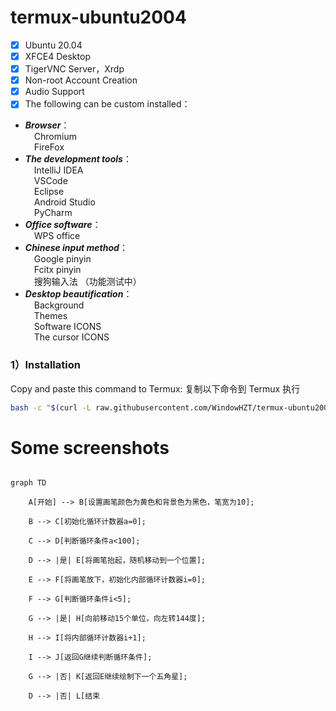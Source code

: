 # termux-ubuntu2004

- [x] Ubuntu 20.04
- [x] XFCE4 Desktop
- [x] TigerVNC Server，Xrdp
- [x] Non-root Account Creation
- [x] Audio Support
- [x] The following can be custom installed：
- ***Browser***： \
				 &emsp;Chromium \
				&emsp;FireFox
- ***The development tools***： \
				&emsp;IntelliJ IDEA \
				&emsp;VSCode \
				&emsp;Eclipse \
				&emsp;Android Studio \
				&emsp;PyCharm
- ***Office software***： \
				&emsp;WPS office
- ***Chinese input method***： \
				&emsp;Google pinyin \
				&emsp;Fcitx pinyin \
				&emsp;搜狗输入法 （功能测试中）
- ***Desktop beautification***： \
				&emsp;Background \
				&emsp;Themes \
				&emsp;Software ICONS \
				&emsp;The cursor ICONS
				
### 1）Installation
Copy and paste this command to Termux:
复制以下命令到 Termux 执行
```bash
bash -c "$(curl -L raw.githubusercontent.com/WindowHZT/termux-ubuntu2004/main/ubuntu20)"
```



# Some screenshots


```mermaid

graph TD

    A[开始] --> B[设置画笔颜色为黄色和背景色为黑色，笔宽为10];

    B --> C[初始化循环计数器a=0];

    C --> D[判断循环条件a<100];

    D --> |是| E[将画笔抬起，随机移动到一个位置];

    E --> F[将画笔放下，初始化内部循环计数器i=0];

    F --> G[判断循环条件i<5];

    G --> |是| H[向前移动15个单位，向左转144度];

    H --> I[将内部循环计数器i+1];

    I --> J[返回G继续判断循环条件];

    G --> |否| K[返回E继续绘制下一个五角星];

    D --> |否| L[结束

```


